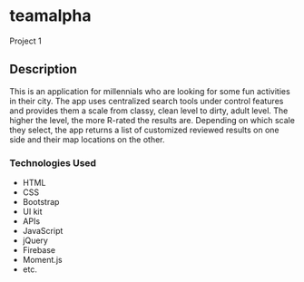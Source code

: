 # teamalpha
Project 1

## Description

This is an application for millennials who are looking for some fun activities in their city. The app uses centralized search tools under control features and provides them a scale from classy, clean level to dirty, adult level. The higher the level, the more R-rated the results are. Depending on which scale they select, the app returns a list of customized reviewed results on one side and their map locations on the other.

### Technologies Used
- HTML
- CSS
- Bootstrap
- UI kit
- APIs
- JavaScript
- jQuery
- Firebase
- Moment.js
- etc.